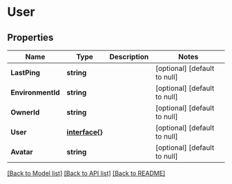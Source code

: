 # User

## Properties
Name | Type | Description | Notes
------------ | ------------- | ------------- | -------------
**LastPing** | **string** |  | [optional] [default to null]
**EnvironmentId** | **string** |  | [optional] [default to null]
**OwnerId** | **string** |  | [optional] [default to null]
**User** | [**interface{}**](interface{}.md) |  | [optional] [default to null]
**Avatar** | **string** |  | [optional] [default to null]

[[Back to Model list]](../README.md#documentation-for-models) [[Back to API list]](../README.md#documentation-for-api-endpoints) [[Back to README]](../README.md)


